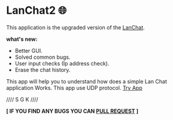 # LanChat2 :globe_with_meridians:
This application is the upgraded version of the [LanChat](https://github.com/0xpulsar/LanChat).

**what's new:**
* Better GUI.
* Solved common bugs.
* User input checks (Ip address check).
* Erase the chat history.

This app will help you to understand how does a simple Lan Chat application Works. This app use UDP protocol.
[Try App](https://github.com/0xpulsar/LanChat2/raw/master/LanChat.jar)

//// S G K ////

**[ IF YOU FIND ANY BUGS YOU CAN [PULL REQUEST](https://github.com/0xpulsar/LanChat2/pulls) ]**
